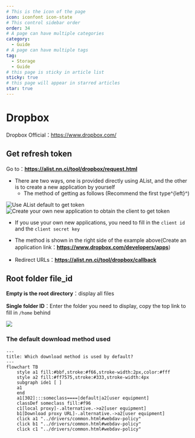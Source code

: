 ```yaml
---
# This is the icon of the page
icon: iconfont icon-state
# This control sidebar order
order: 34
# A page can have multiple categories
category:
  - Guide
# A page can have multiple tags
tag:
  - Storage
  - Guide
# this page is sticky in article list
sticky: true
# this page will appear in starred articles
star: true
---
```


# Dropbox

Dropbox Official：https://www.dropbox.com/



## **Get refresh token**

Go to：**https://alist.nn.ci/tool/dropbox/request.html**

- There are two ways, one is provided directly using AList, and the other is to create a new application by yourself
  - The method of getting as follows (Recommend the first type^{left}^)

<div class="image-preview">  
    <img src="/img/drivers/dropbox/dropbox-1.png" alt="Use AList default to get token" title="Use AList default to get token"/>
    <img src="/img/drivers/dropbox/dropbox-2.png" alt="Create your own new application to obtain the client to get token" title="Create your own new application to obtain the client to get token"/>
</div>


- If you use your own new applications, you need to fill in the `client id` and the `client secret key`

- The method is shown in the right side of the example above(Create an application link：**https://www.dropbox.com/developers/apps**)

- Redirect URLs：**https://alist.nn.ci/tool/dropbox/callback**



## **Root folder file_id**

**Empty is the root directory**：display all files

**Single folder ID**：Enter the folder you need to display, copy the top link to fill in `/home` behind

![](/img/drivers/dropbox/folder_id.png)




### **The default download method used**


```mermaid
---
title: Which download method is used by default?
---
flowchart TB
    style a1 fill:#bbf,stroke:#f66,stroke-width:2px,color:#fff
    style a2 fill:#ff7575,stroke:#333,stroke-width:4px
    subgraph ide1 [ ]
    a1
    end
    a1[302]:::someclass====|default|a2[user equipment]
    classDef someclass fill:#f96
    c1[local proxy]-.alternative.->a2[user equipment]
    b1[Download proxy URL]-.alternative.->a2[user equipment]
    click a1 "../drivers/common.html#webdav-policy"
    click b1 "../drivers/common.html#webdav-policy"
    click c1 "../drivers/common.html#webdav-policy"
```